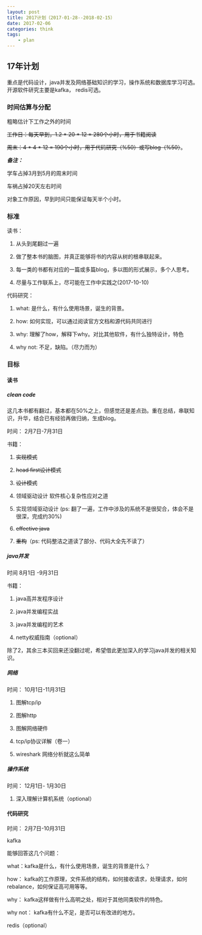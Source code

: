 ```yaml
---
layout: post
title: 2017计划（2017-01-28--2018-02-15）
date: 2017-02-06
categories: think
tags:
    - plan
---
```


## 17年计划

重点是代码设计，java并发及网络基础知识的学习，操作系统和数据库学习可选。开源软件研究主要是kafka， redis可选。

### 时间估算与分配

粗略估计下工作之外的时间

~~工作日：每天早到，1.2 * 20 * 12 = 280个小时，用于书籍阅读~~

~~周末：4 * 4 * 12 = 190个小时，用于代码研究（%50）或写blog（%50）~~。

***备注：***

学车占掉3月到5月的周末时间

车祸占掉20天左右时间

对象工作原因，早到时间只能保证每天半个小时。

### 标准

读书：

1. 从头到尾翻过一遍

2. 做了整本书的脑图，并真正能够将书的内容从树的根串联起来。

3. 每一类的书都有对应的一篇或多篇blog，多以图的形式展示，多个人思考。

4. 尽量与工作联系上，尽可能在工作中实践之(2017-10-10)

代码研究：

1. what: 是什么，有什么使用场景，诞生的背景。

2. how: 如何实现，可以通过阅读官方文档和源代码共同进行

3. why: 理解了how，解释下why。对比其他软件，有什么独特设计，特色

4. why not: 不足，缺陷。（尽力而为）

### 目标

#### 读书

##### clean code

这几本书都有翻过，基本都在50%之上，但感觉还是差点劲。重在总结，串联知识，升华，结合已有经验再做归纳，生成blog。

时间： 2月7日-7月31日

书籍：

1. ~~实现模式~~

2. ~~head first设计模式~~

3. ~~设计模式~~

4. 领域驱动设计 软件核心复杂性应对之道

5. 实现领域驱动设计 (ps: 翻了一遍，工作中涉及的系统不是很契合，体会不是很深，完成约30%)

6. ~~effective java~~

7. ~~重构~~（ps: 代码整洁之道读了部分、代码大全先不读了）

##### java并发

时间 8月1日 -9月31日

书籍：

1. java高并发程序设计

2. java并发编程实战

3. java并发编程的艺术

4. netty权威指南（optional）

除了2，其余三本买回来还没翻过呢，希望借此更加深入的学习java并发的相关知识。

##### 网络

时间： 10月1日-11月31日

1. 图解tcp/ip

2. 图解http

3. 图解网络硬件

4. tcp/ip协议详解（卷一）

5. wireshark 网络分析就这么简单

##### 操作系统

时间： 12月1日- 1月30日

1. 深入理解计算机系统（optional）

#### 代码研究

时间： 2月7日-10月31日

kafka

能够回答这几个问题：

what：kafka是什么，有什么使用场景，诞生的背景是什么？

how： kafka的工作原理，文件系统的结构，如何接收请求，处理请求，如何rebalance，如何保证高可用等等。

why： kafka这样做有什么高明之处，相对于其他同类软件的特色。

why not： kafka有什么不足，是否可以有改进的地方。

redis（optional）
